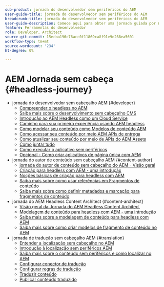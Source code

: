 ```yaml
---
sub-product: jornada do desenvolvedor sem periféricos do AEM
user-guide-title: jornada do desenvolvedor sem periféricos do AEM
breadcrumb-title: jornada do desenvolvedor sem periféricos do AEM
user-guide-description: Comece aqui para obter uma jornada guiada por meio dos recursos avançados e flexíveis sem interface de AEM, seus recursos e como aproveitá-los em seu projeto.
feature: Ferramentas do desenvolvedor
role: Developer, Architect
source-git-commit: 15ecba196c76acc0f11869ca8f91e9e268ea5601
workflow-type: tm+mt
source-wordcount: '234'
ht-degree: 0%

---
```



# AEM Jornada sem cabeça {#headless-journey}

+ jornada do desenvolvedor sem cabeçalho AEM {#developer}
   + [Compreender o headless no AEM](developer/overview.md)
   + [Saiba mais sobre o desenvolvimento sem cabeçalho CMS](developer/learn-about.md)
   + [Introdução ao AEM Headless como um Cloud Service](developer/getting-started.md)
   + [Caminho para sua primeira experiência usando AEM headless](developer/path-to-first-experience.md)
   + [Como modelar seu conteúdo como Modelos de conteúdo AEM](developer/model-your-content.md)
   + [Como acessar seu conteúdo por meio AEM APIs de entrega](developer/access-your-content.md)
   + [Como atualizar seu conteúdo por meio de APIs do AEM Assets](developer/update-your-content.md)
   + [Como juntar tudo](developer/put-it-all-together.md)
   + [Como executar o aplicativo sem periféricos](developer/go-live.md)
   + [Opcional - Como criar aplicativos de página única com AEM](developer/create-spa.md)
+ jornada do autor de conteúdo sem cabeçalho AEM {#content-author}
   + [jornada do autor de conteúdo sem cabeçalho do AEM - Visão geral](author/overview.md)
   + [Criação para headless com AEM - uma introdução](author/introduction.md)
   + [Noções básicas de criação para headless com AEM](author/basics.md)
   + [Saiba mais sobre como usar referências em Fragmentos de conteúdo](author/references.md)
   + [Saiba mais sobre como definir metadados e marcação para fragmentos de conteúdo](author/metadata-tagging.md)
+ jornada do AEM Headless Content Architect {#content-architect}
   + [Visão geral da Jornada do AEM Headless Content Architect](architect/overview.md)
   + [Modelagem de conteúdo para headless com AEM - uma introdução](architect/introduction.md)
   + [Saiba mais sobre a modelagem de conteúdo para headless com AEM](architect/basics.md)
   + [Saiba mais sobre como criar modelos de fragmento de conteúdo no AEM](architect/model-structure.md)
+ jornada de tradução sem cabeçalho AEM {#translation}
   + [Entender a localização sem cabeçalho no AEM](translation/overview.md)
   + [Introdução à localização sem periféricos AEM](translation/getting-started.md)
   + [Saiba mais sobre o conteúdo sem periféricos e como localizar no AEM](translation/learn-about.md)
   + [Configurar conector de tradução](translation/configure-connector.md)
   + [Configurar regras de tradução](translation/translation-rules.md)
   + [Traduzir conteúdo](translation/translate-content.md)
   + [Publicar conteúdo traduzido](translation/publish-content.md)
